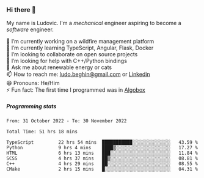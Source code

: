 ### Hi there 👋

My name is Ludovic. I'm a *mechanical* engineer aspiring to become a *software* engineer.

 🔭 I’m currently working on a wildfire management platform<br/>
 🌱 I’m currently learning TypeScript, Angular, Flask, Docker<br/>
 👯 I’m looking to collaborate on open source projects<br/>
 🤔 I’m looking for help with C++/Python bindings<br/>
 💬 Ask me about renewable energy or cats<br/>
 📫 How to reach me: ludo.beghin@gmail.com or [Linkedin](https://www.linkedin.com/in/ludovic-beghin/)<br/>
 😄 Pronouns: He/Him<br/>
 ⚡ Fun fact: The first time I programmed was in [Algobox](https://fr.wikipedia.org/wiki/Algobox)<br/>

##### Programming stats
<!--START_SECTION:waka-->

```text
From: 31 October 2022 - To: 30 November 2022

Total Time: 51 hrs 18 mins

TypeScript         22 hrs 54 mins  ███████████░░░░░░░░░░░░░░   43.59 %
Python             9 hrs 4 mins    ████▒░░░░░░░░░░░░░░░░░░░░   17.27 %
HTML               6 hrs 13 mins   ███░░░░░░░░░░░░░░░░░░░░░░   11.84 %
SCSS               4 hrs 37 mins   ██▒░░░░░░░░░░░░░░░░░░░░░░   08.81 %
C++                4 hrs 29 mins   ██░░░░░░░░░░░░░░░░░░░░░░░   08.55 %
CMake              2 hrs 15 mins   █░░░░░░░░░░░░░░░░░░░░░░░░   04.31 %
```

<!--END_SECTION:waka-->
